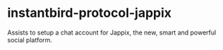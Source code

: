 instantbird-protocol-jappix
===========================

Assists to setup a chat account for Jappix, the new, smart and powerful social platform.
